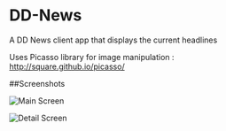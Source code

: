 # DD-News

A DD News client app that displays the current headlines

Uses Picasso library for image manipulation : http://square.github.io/picasso/

##Screenshots



![Main Screen](http://imgur.com/5npYeGC.png)



![Detail Screen](http://imgur.com/ft0coiB.png)
